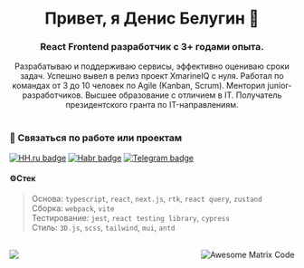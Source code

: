 <h1 align="center">Привет, я Денис Белугин 👋</h1>
<h3 align="center">React Frontend разработчик с 3+ годами опыта.</h3>

<div align="center">
  Разрабатываю и поддерживаю сервисы, эффективно оцениваю сроки задач. Успешно вывел в релиз проект XmarineIQ с нуля. Работал по командах от 3 до 10 человек по Agile (Kanban, Scrum). Менторил junior-разработчиков.
Высшее образование с отличием в IT. Получатель президентского гранта по IT-направлениям.
</div>
<br/>

### 💬 Связаться по работе или проектам

[![HH.ru badge](https://img.shields.io/badge/Headhunter-ff0002)](https://hh.ru/resume/58c9ef3aff0f37c0680039ed1f714634725249)  [![Habr badge](https://img.shields.io/badge/Habr-619ebb)](https://habr.com/ru/users/NeeJed/) [![Telegram badge](https://img.shields.io/badge/Telegram-229fda)](https://t.me/@beldendev)

#### ⚙️Стек
> Основа: `typescript`, `react`, `next.js`, `rtk`, `react query`, `zustand` <br/>
> Сборка: `webpack`, `vite` <br/>
> Тестирование: `jest`, `react testing library`, `cypress` <br/>
> Стиль: `3D.js`, `scss`, `tailwind`, `mui`, `antd`
<br/>

<img src = 'https://github.com/MarikIshtar007/NeeeJed/blob/master/images/matrix.gif' alt = 'Awesome Matrix Code' align='right'/>
<img src = "https://github-readme-stats.vercel.app/api/top-langs/?username=NeeJed&layout=compact">
